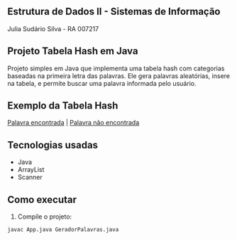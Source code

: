 ## Estrutura de Dados II - Sistemas de Informação
Julia Sudário Silva - RA 007217

## Projeto Tabela Hash em Java

Projeto simples em Java que implementa uma tabela hash com categorias baseadas na primeira letra das palavras. Ele gera palavras aleatórias, insere na tabela, e permite buscar uma palavra informada pelo usuário.


## Exemplo da Tabela Hash

[Palavra encontrada](prints/palavraEncontrada.png) | [Palavra não encontrada](prints/palavraNaoEncontrada.png)


## Tecnologias usadas

- Java
- ArrayList
- Scanner


## Como executar

1. Compile o projeto:

```bash
javac App.java GeradorPalavras.java
